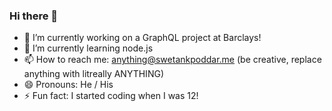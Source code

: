 ### Hi there 👋

- 🔭 I’m currently working on a GraphQL project at Barclays!
- 🌱 I’m currently learning node.js
- 📫 How to reach me: anything@swetankpoddar.me (be creative, replace anything with litreally ANYTHING)
- 😄 Pronouns: He / His
- ⚡ Fun fact: I started coding when I was 12!
